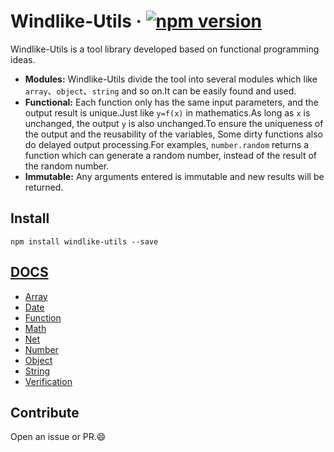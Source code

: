 # Windlike-Utils &middot; [![npm version](https://img.shields.io/npm/v/windlike-utils.svg?style=flat)](https://www.npmjs.com/package/windlike-utils) 

Windlike-Utils is a tool library developed based on functional programming ideas.

* **Modules:** Windlike-Utils divide the tool into several modules which like ```array```、```object```、```string``` and so on.It can be easily found and used.
* **Functional:** Each function only has the same input parameters, and the output result is unique.Just like `y=f(x)` in mathematics.As long as `x` is unchanged, the output `y` is also unchanged.To ensure the uniqueness of the output and the reusability of the variables, Some dirty functions also do delayed output processing.For examples, ```number.random``` returns a function which can generate a random number, instead of the result of the random number.
* **Immutable:** Any arguments entered is immutable and new results will be returned.

## Install

```npm
npm install windlike-utils --save
```

## [DOCS](https://mrwindlike.github.io/Windlike-Utils/#/)
- [Array](https://mrwindlike.github.io/Windlike-Utils/#/array)
- [Date](https://mrwindlike.github.io/Windlike-Utils/#/date)
- [Function](https://mrwindlike.github.io/Windlike-Utils/#/fn)
- [Math](https://mrwindlike.github.io/Windlike-Utils/#/math)
- [Net](https://mrwindlike.github.io/Windlike-Utils/#/net)
- [Number](https://mrwindlike.github.io/Windlike-Utils/#/number)
- [Object](https://mrwindlike.github.io/Windlike-Utils/#/object)
- [String](https://mrwindlike.github.io/Windlike-Utils/#/string)
- [Verification](https://mrwindlike.github.io/Windlike-Utils/#/verification)

## Contribute
Open an issue or PR.😄